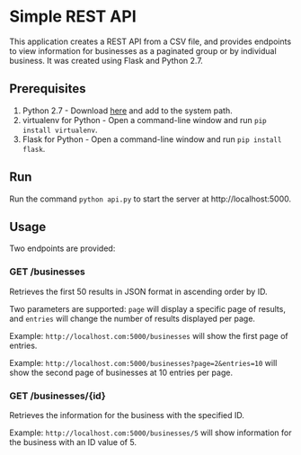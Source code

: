 # Simple REST API
This application creates a REST API from a CSV file, and provides endpoints to view information for businesses as a paginated group or by individual business. It was created using Flask and Python 2.7.

## Prerequisites
1. Python 2.7 - Download [here](https://www.python.org/downloads/) and add to the system path.
2. virtualenv for Python - Open a command-line window and run ```pip install virtualenv```.
3. Flask for Python - Open a command-line window and run ```pip install flask```.

## Run
Run the command ```python api.py``` to start the server at http://localhost:5000.

## Usage
Two endpoints are provided:

### GET /businesses
Retrieves the first 50 results in JSON format in ascending order by ID.

Two parameters are supported: ```page``` will display a specific page of results, and ```entries``` will change the number of results displayed per page.

Example: ```http://localhost.com:5000/businesses``` will show the first page of entries.

Example: ```http://localhost.com:5000/businesses?page=2&entries=10``` will show the second page of businesses at 10 entries per page.

### GET /businesses/{id}
Retrieves the information for the business with the specified ID.

Example: ```http://localhost.com:5000/businesses/5``` will show information for the business with an ID value of 5.
